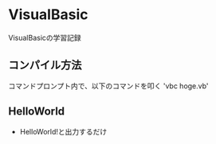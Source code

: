 # VisualBasic
VisualBasicの学習記録

## コンパイル方法
コマンドプロンプト内で、以下のコマンドを叩く
'vbc hoge.vb'

## HelloWorld
- HelloWorld!と出力するだけ